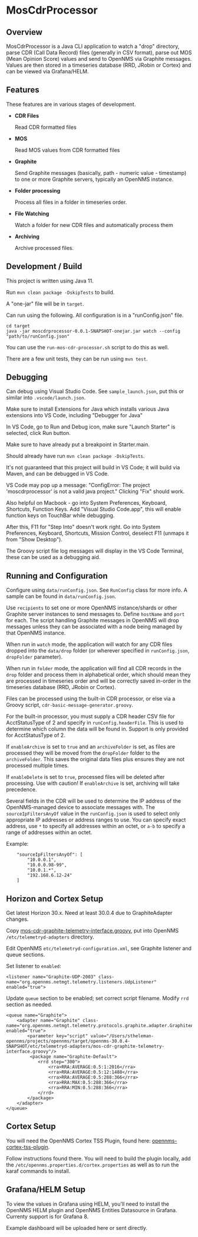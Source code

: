 MosCdrProcessor
=============

Overview
--------

MosCdrProcessor is a Java CLI application to watch a "drop" directory, parse CDR (Call Data Record) files
(generally in CSV format), parse out MOS (Mean Opinion Score) values and send to OpenNMS via Graphite messages.
Values are then stored in a timeseries database (RRD, JRobin or Cortex) and can be viewed via Grafana/HELM.


Features
--------

These features are in various stages of development.

* **CDR Files**

    Read CDR formatted files

* **MOS**

    Read MOS values from CDR formatted files

* **Graphite**

    Send Graphite messages (basically, path - numeric value - timestamp) to one or more Graphite servers,
    typically an OpenNMS instance.

* **Folder processing**

    Process all files in a folder in timeseries order.

* **File Watching**

    Watch a folder for new CDR files and automatically process them

* **Archiving**

    Archive processed files.


Development / Build
-------------------

This project is written using Java 11.

Run `mvn clean package -DskipTests` to build.

A "one-jar" file will be in `target`.

Can run using the following. All configuration is in a "runConfig.json" file.

```
cd target
java -jar moscdrprocessor-0.0.1-SNAPSHOT-onejar.jar watch --config "path/to/runConfig.json"
```

You can use the `run-mos-cdr-processor.sh` script to do this as well.

There are a few unit tests, they can be run using `mvn test`.

Debugging
---------
Can debug using Visual Studio Code. See `sample_launch.json`, put this or similar into `.vscode/launch.json`.

Make sure to install Extensions for Java which installs various Java extensions into VS Code, including "Debugger for Java"

In VS Code, go to Run and Debug icon, make sure "Launch Starter" is selected, click Run button.

Make sure to have already put a breakpoint in Starter.main.

Should already have run `mvn clean package -DskipTests`.

It's not guaranteed that this project will build in VS Code; it will build via Maven, and can be debugged in VS Code.

VS Code may pop up a message: "ConfigError: The project 'moscdrprocessor' is not a valid java project." Clicking "Fix" should work.

Also helpful on Macbook - go into System Preferences, Keyboard, Shortcuts, Function Keys.
Add "Visual Studio Code.app", this will enable function keys on TouchBar while debugging.

After this, F11 for "Step Into" doesn't work right.
Go into System Preferences, Keyboard, Shortcuts, Mission Control, deselect F11 (unmaps it from "Show Desktop").

The Groovy script file log messages will display in the VS Code Terminal, these can be used as a debugging aid.


Running and Configuration
-------------------------

Configure using `data/runConfig.json`. See `RunConfig` class for more info. A sample can be found in `data/runConfig.json`.

Use `recipients` to set one or more OpenNMS instance/shards or other Graphite server instances to send messages to.
Define `hostName` and `port` for each. The script handling Graphite messages in OpenNMS will drop messages unless they can be associated with a node being managed by that OpenNMS instance.

When run in `watch` mode, the application will watch for any CDR files dropped into the `data/drop` folder 
(or wherever specified in `runConfig.json`, `dropFolder` parameter).

When run in `folder` mode, the application will find all CDR records in the `drop` folder and process them
in alphabetical order, which should mean they are processed in timeseries order and will be correctly
saved in-order in the timeseries database (RRD, JRobin or Cortex).

Files can be processed using the built-in CDR processor, or else via a Groovy script, `cdr-basic-message-generator.groovy`.

For the built-in processor, you must supply a CDR header CSV file for AcctStatusType of 2 and specify in `runConfig.headerFile`.
This is used to determine which column the data will be found in.
Support is only provided for AcctStatusType of 2.

If `enableArchive` is set to `true` and an `archiveFolder` is set, as files are processed they will be moved from the 
`dropFolder` folder to the `archiveFolder`. This saves the original data files plus ensures they are not processed multiple times.

If `enableDelete` is set to `true`, processed files will be deleted after processing. Use with caution!
If `enableArchive` is set, archiving will take precedence.

Several fields in the CDR will be used to determine the IP address of the OpenNMS-managed device to associate messages with. The `sourceIpFiltersAnyOf` value in the `runConfig.json` is used to select only appropriate IP addresses or address ranges to use. You can specify exact address, use `*` to specify all addresses within an octet, or `a-b` to specify a range of addresses within an octet.

Example:

```
    "sourceIpFiltersAnyOf": [
        "10.0.0.1",
        "10.0.0.98-99",
        "10.0.1.*",
        "192.168.6.12-24"
    ]
```


Horizon and Cortex Setup
------------------------

Get latest Horizon 30.x. Need at least 30.0.4 due to GraphiteAdapter changes.

Copy [mos-cdr-graphite-telemetry-interface.groovy](https://github.com/opennms-forge/mos-cdr-processor/blob/main/assets/opennms/etc/telemetryd-adapters/mos-cdr-graphite-telemetry-interface.groovy), put into OpenNMS `/etc/telemetryd-adapters` directory.

Edit OpenNMS `etc/telemetryd-configuration.xml`, see Graphite listener and queue sections.

Set listener to `enabled`:

```
<listener name="Graphite-UDP-2003" class-name="org.opennms.netmgt.telemetry.listeners.UdpListener" enabled="true">
```

Update `queue` section to be enabled; set correct script filename. Modify `rrd` section as needed.

```
<queue name="Graphite">
    <adapter name="Graphite" class-name="org.opennms.netmgt.telemetry.protocols.graphite.adapter.GraphiteAdapter" enabled="true">
        <parameter key="script" value="/Users/stheleman-opennms/projects/opennms/target/opennms-30.0.4-SNAPSHOT/etc/telemetryd-adapters/mos-cdr-graphite-telemetry-interface.groovy"/>
         <package name="Graphite-Default">
            <rrd step="300">
                <rra>RRA:AVERAGE:0.5:1:2016</rra>
                <rra>RRA:AVERAGE:0.5:12:1488</rra>
                <rra>RRA:AVERAGE:0.5:288:366</rra>
                <rra>RRA:MAX:0.5:288:366</rra>
                <rra>RRA:MIN:0.5:288:366</rra>
            </rrd>
        </package>
    </adapter>
</queue>
```

Cortex Setup
------------

You will need the OpenNMS Cortex TSS Plugin, found here: [opennms-cortex-tss-plugin](https://github.com/OpenNMS/opennms-cortex-tss-plugin).

Follow instructions found there. You will need to build the plugin locally, add the `/etc/opennms.properties.d/cortex.properties` as well as to run the karaf commands to install.


Grafana/HELM Setup
------------------

To view the values in Grafana using HELM, you'll need to install the OpenNMS HELM plugin and OpenNMS Entities Datasource in Grafana. Currenty support is for Grafana 8.

Example dashboard will be uploaded here or sent directly.




